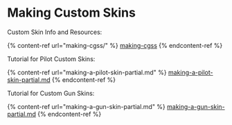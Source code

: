 # Making Custom Skins

Custom Skin Info and Resources:

{% content-ref url="making-cgss/" %}
[making-cgss](making-cgss/)
{% endcontent-ref %}

Tutorial for Pilot Custom Skins:

{% content-ref url="making-a-pilot-skin-partial.md" %}
[making-a-pilot-skin-partial.md](making-a-pilot-skin-partial.md)
{% endcontent-ref %}

Tutorial for Custom Gun Skins:

{% content-ref url="making-a-gun-skin-partial.md" %}
[making-a-gun-skin-partial.md](making-a-gun-skin-partial.md)
{% endcontent-ref %}
